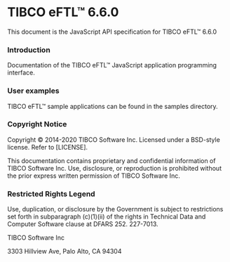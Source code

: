 # TIBCO eFTL™ 6.6.0

This document is the JavaScript API specification for TIBCO eFTL™ 6.6.0

### Introduction

Documentation of the TIBCO eFTL™ JavaScript application programming interface.

### User examples

TIBCO eFTL™ sample applications can be found in the samples directory.

### Copyright Notice

Copyright © 2014-2020 TIBCO Software Inc. Licensed under a BSD-style license. Refer to [LICENSE].

This documentation contains proprietary and confidential information of TIBCO Software Inc. Use, disclosure, or reproduction is prohibited without the prior express written permission of TIBCO Software Inc.

### Restricted Rights Legend

Use, duplication, or disclosure by the Government is subject to restrictions set forth in subparagraph (c)(1)(ii) of the rights in Technical Data and Computer Software clause at DFARS 252. 227-7013.

TIBCO Software Inc

3303 Hillview Ave, Palo Alto, CA 94304

